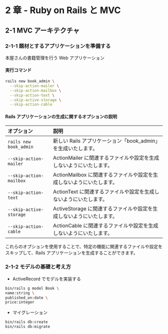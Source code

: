 # 2 章 - Ruby on Rails と MVC

## 2-1 MVC アーキテクチャ

### 2-1-1 題材とするアプリケーションを準備する

本屋さんの書籍管理を行う Web アプリケーション

#### 実行コマンド

```bash
rails new book_admin \
  --skip-action-mailer \
  --skip-action-mailbox \
  --skip-action-text \
  --skip-active-storage \
  --skip-action-cable
```

#### Rails アプリケーションの生成に関するオプションの説明

| オプション              | 説明                                                                 |
| :---------------------- | :------------------------------------------------------------------- |
| `rails new book_admin`  | 新しい Rails アプリケーション「book_admin」を生成いたします。        |
| `--skip-action-mailer`  | ActionMailer に関連するファイルや設定を生成しないようにいたします。  |
| `--skip-action-mailbox` | ActionMailbox に関連するファイルや設定を生成しないようにいたします。 |
| `--skip-action-text`    | ActionText に関連するファイルや設定を生成しないようにいたします。    |
| `--skip-active-storage` | ActiveStorage に関連するファイルや設定を生成しないようにいたします。 |
| `--skip-action-cable`   | ActionCable に関連するファイルや設定を生成しないようにいたします。   |

これらのオプションを使用することで、特定の機能に関連するファイルや設定をスキップして、Rails アプリケーションを生成することができます。

### 2-1-2 モデルの基礎と考え方

- ActiveRecord でモデルを実装する

```bash
bin/rails g model Book \
name:string \
published_on:date \
price:integer
```

- マイグレーション

```bash
bin/rails db:create
bin/rails db:migrate
```
